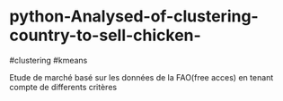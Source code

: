 # python-Analysed-of-clustering-country-to-sell-chicken-

#clustering
#kmeans

Etude de marché basé sur les données de la FAO(free acces) en tenant compte de differents critères
